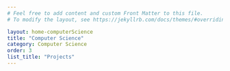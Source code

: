 ```yaml
---
# Feel free to add content and custom Front Matter to this file.
# To modify the layout, see https://jekyllrb.com/docs/themes/#overriding-theme-defaults

layout: home-computerScience
title: "Computer Science"
category: Computer Science
order: 3
list_title: "Projects"
---
```

